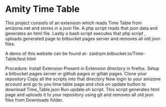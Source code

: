 # Amity Time Table
This project consists of an extension which reads Time Table from amizone.net and stores in a json file.
A php script reads that json data and generates an html file.
Lastly a bash script executes that php script , uploads generated page to bitbucket pages server and removes all old json files.

A demo of this website can be found at- zaidrpm.bitbucket.io/Time-Table/test.html

Procedure:
	Install Extension Present in Extension directory in firefox.
	Setup a bitbucket pages server or github pages or gitlab pages.
	Clone your repository
	Copy all the scripts into that directory
	Now login to your amizone account and go to you time table page and click on update button to download Time_Table.json
	Run update.sh script. This script generates html page and uploads it to your repository using git and removes all old json files from Downloads folder.
